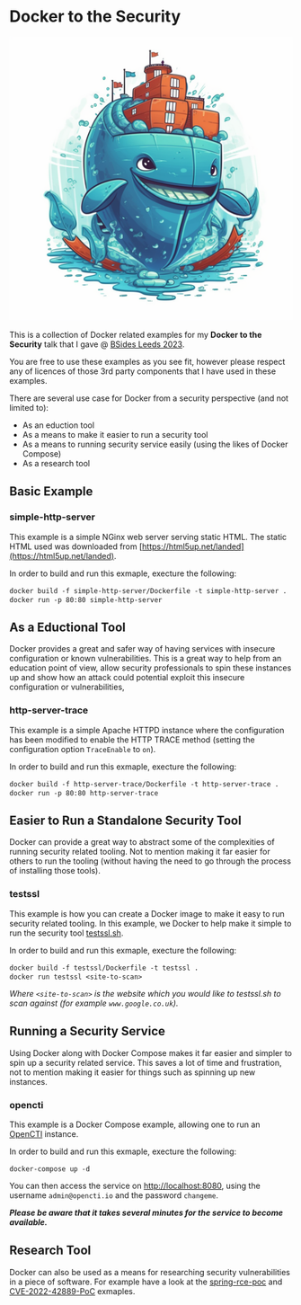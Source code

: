 # Docker to the Security

<p align="center">
  <img src="./docker-to-the-security.png?raw=true" alt="Custom Docker image"/>
</p>

This is a collection of Docker related examples for my **Docker to the Security** talk that I gave @ [BSides Leeds 2023](https://bsidesleeds.com/).

You are free to use these examples as you see fit, however please respect any of licences of those 3rd party components that I have used in these examples.

There are several use case for Docker from a security perspective (and not limited to):

* As an eduction tool
* As a means to make it easier to run a security tool
* As a means to running security service easily (using the likes of Docker Compose)
* As a research tool

## Basic Example

### simple-http-server

This example is a simple NGinx web server serving static HTML. The static HTML used was downloaded from [https://html5up.net/landed](https://html5up.net/landed).

In order to build and run this exmaple, execture the following:

```shell
docker build -f simple-http-server/Dockerfile -t simple-http-server .
docker run -p 80:80 simple-http-server
```

## As a Eductional Tool

Docker provides a great and safer way of having services with insecure configuration or known vulnerabilities. This is a great way to help from an education point of view, allow security professionals to spin these instances up and show how an attack could potential exploit this insecure configuration or vulnerabilities,

### http-server-trace

This example is a simple Apache HTTPD instance where the configuration has been modified to enable the HTTP TRACE method (setting the configuration option `TraceEnable` to `on`).

In order to build and run this exmaple, execture the following:

```shell
docker build -f http-server-trace/Dockerfile -t http-server-trace .
docker run -p 80:80 http-server-trace
```

## Easier to Run a Standalone Security Tool

Docker can provide a great way to abstract some of the complexities of running security related tooling. Not to mention making it far easier for others to run the tooling (without having the need to go through the process of installing those tools).

### testssl

This example is how you can create a Docker image to make it easy to run security related tooling. In this example, we Docker to help make it simple to run the security tool [testssl.sh](https://testssl.sh/).

In order to build and run this exmaple, execture the following:

```shell
docker build -f testssl/Dockerfile -t testssl .
docker run testssl <site-to-scan>
```

*Where `<site-to-scan>` is the website which you would like to testssl.sh to scan against (for example `www.google.co.uk`).*

## Running a Security Service

Using Docker along with Docker Compose makes it far easier and simpler to spin up a security related service. This saves a lot of time and frustration, not to mention making it easier for things such as spinning up new instances.

### opencti

This example is a Docker Compose example, allowing one to run an [OpenCTI](https://github.com/OpenCTI-Platform/docker) instance.

In order to build and run this exmaple, execture the following:

```shell
docker-compose up -d
```

You can then access the service on [http://localhost:8080](http://localhost:8080), using the username `admin@opencti.io` and the password `changeme`.

***Please be aware that it takes several minutes for the service to become available.***

## Research Tool

Docker can also be used as a means for researching security vulnerabilities in a piece of software. For example have a look at the [spring-rce-poc](https://github.com/SeanWrightSec/spring-rce-poc) and [CVE-2022-42889-PoC](https://github.com/SeanWrightSec/CVE-2022-42889-PoC) exmaples.